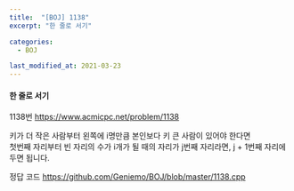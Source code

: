 ```yaml
---
title:  "[BOJ] 1138"
excerpt: "한 줄로 서기"

categories:
  - BOJ

last_modified_at: 2021-03-23
---
```


#### 한 줄로 서기

1138번 <https://www.acmicpc.net/problem/1138>

키가 더 작은 사람부터 왼쪽에 i명만큼 본인보다 키 큰 사람이 있어야 한다면<br>
첫번째 자리부터 빈 자리의 수가 i개가 될 때의 자리가 j번째 자리라면, j + 1번째 자리에 두면 됩니다.

정답 코드 <https://github.com/Geniemo/BOJ/blob/master/1138.cpp>
